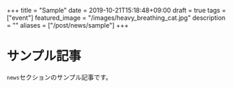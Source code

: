 +++
title =  "Sample"
date = 2019-10-21T15:18:48+09:00
draft = true
tags = ["event"]
featured_image = "/images/heavy_breathing_cat.jpg"
description = ""
aliases = ["/post/news/sample"]
+++

# サンプル記事
`news`セクションのサンプル記事です。